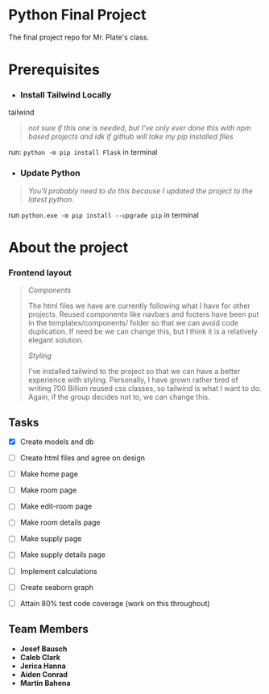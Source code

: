 # Python Final Project
The final project repo for Mr. Plate's class.

# Prerequisites
- ### Install Tailwind Locally

tailwind

>*not sure if this one is needed, but I've only
ever done this with npm based projects and idk if
github will take my pip installed files*

run: `python -m pip install Flask` in terminal

- ### Update Python

>*You'll probably need to do this because I updated the
project to the latest python.*

run `python.exe -m pip install --upgrade pip` in terminal


# About the project

### Frontend layout

> *Components*
> 
> The html files we have are currently following what I have
> for other projects. Reused components like navbars and footers
> have been put in the templates/components/ folder so that we
> can avoid code duplication. If need be we can change this,
> but I think it is a relatively elegant solution.
> 
> *Styling*
> 
> I've installed tailwind to the project so that we can have
> a better experience with styling. Personally, I have grown rather
> tired of writing 700 Billion reused css classes, so tailwind
> is what I want to do. Again, if the group decides not to, 
> we can change this.

## Tasks

- [x] Create models and db
- [ ] Create html files and agree on design
- [ ] Make home page
- [ ] Make room page
- [ ] Make edit-room page
- [ ] Make room details page
- [ ] Make supply page
- [ ] Make supply details page
- [ ] Implement calculations
- [ ] Create seaborn graph
- [ ] Attain 80% test code coverage (work on this throughout)


## Team Members
- **Josef Bausch**
- **Caleb Clark**
- **Jerica Hanna**
- **Aiden Conrad**
- **Martin Bahena**